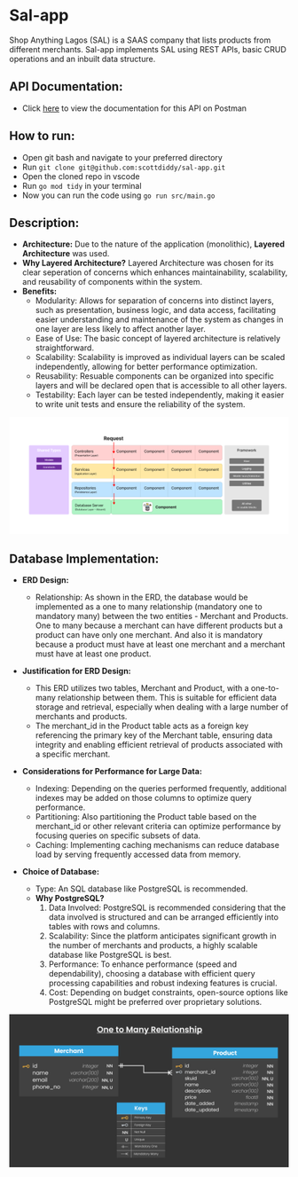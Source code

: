 # Sal-app
Shop Anything Lagos (SAL) is a SAAS company that lists products from different merchants. Sal-app implements SAL using REST APIs, basic CRUD operations and an inbuilt data structure. 

## API Documentation:
* Click [here](https://documenter.getpostman.com/view/29097143/2sA2rCVNHm) to view the documentation for this API on Postman


## How to run:
* Open git bash and navigate to your preferred directory
* Run `git clone git@github.com:scottdiddy/sal-app.git`
* Open the cloned repo in vscode
* Run `go mod tidy` in your terminal
* Now you can run the code using `go run src/main.go`

## Description:
* **Architecture:** Due to the nature of the application (monolithic), **Layered Architecture** was used.
* **Why Layered Architecture?** Layered Architecture was chosen for its clear seperation of concerns which enhances maintainability, scalability, and reusability of components within the system.
* **Benefits:**
  - Modularity: Allows for separation of concerns into distinct layers, such as presentation, business logic, and data access, facilitating easier understanding and maintenance of the system as changes in one layer are less likely to affect another layer.
  - Ease of Use: The basic concept of layered architecture is relatively straightforward.
  - Scalability: Scalability is improved as individual layers can be scaled independently, allowing for better performance optimization.
  - Reusability: Resuable components can be organized into specific layers and will be declared open that is accessible to all other layers.
  - Testability: Each layer can be tested independently, making it easier to write unit tests and ensure the reliability of the system.

![Layered Architecture Sal-App](<img\Layered Architecture Sal-App.png>)


## Database Implementation:
* **ERD Design:**
  - Relationship: As shown in the ERD, the database would be implemented as a one to many relationship (mandatory one to mandatory many) between the two entities - Merchant and Products. One to many because a merchant can have different products but a product can have only one merchant. And also it is mandatory because a product must have at least one merchant and a merchant must have at least one product.
* **Justification for ERD Design:**
  - This ERD utilizes two tables, Merchant and Product, with a one-to-many relationship between them. This is suitable for efficient data storage and retrieval, especially when dealing with a large number of merchants and products.
  - The merchant_id in the Product table acts as a foreign key referencing the primary key of the Merchant table, ensuring data integrity and enabling efficient retrieval of products associated with a specific merchant.

* **Considerations for Performance for Large Data:**
  - Indexing: Depending on the queries performed frequently, additional indexes may be added on those columns to optimize query performance.
  - Partitioning: Also partitioning the Product table based on the merchant_id or other relevant criteria can optimize performance by focusing queries on specific subsets of data.
  - Caching: Implementing caching mechanisms can reduce database load by serving frequently accessed data from memory.
 * **Choice of Database:**
   - Type: An SQL database like PostgreSQL is recommended.
   - **Why PostgreSQL?**
     1) Data Involved: PostgreSQL is recommended considering that the data involved is structured and can be arranged efficiently into tables with rows and columns. 
     2) Scalability: Since the platform anticipates significant growth in the number of merchants and products, a highly scalable database like PostgreSQL is best.
     3) Performance: To enhance performance (speed and dependability), choosing a database with efficient query processing capabilities and robust indexing features is crucial.
     4) Cost: Depending on budget constraints, open-source options like PostgreSQL might be preferred over proprietary solutions.


![ERD-Sal-App](<img\ERD-Sal-App.png>)
